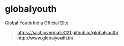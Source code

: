 # globalyouth
Global Youth India Official Site
> https://sachinverma53121.github.io/globalyouth/          
> http://www.globalyouth.in/
